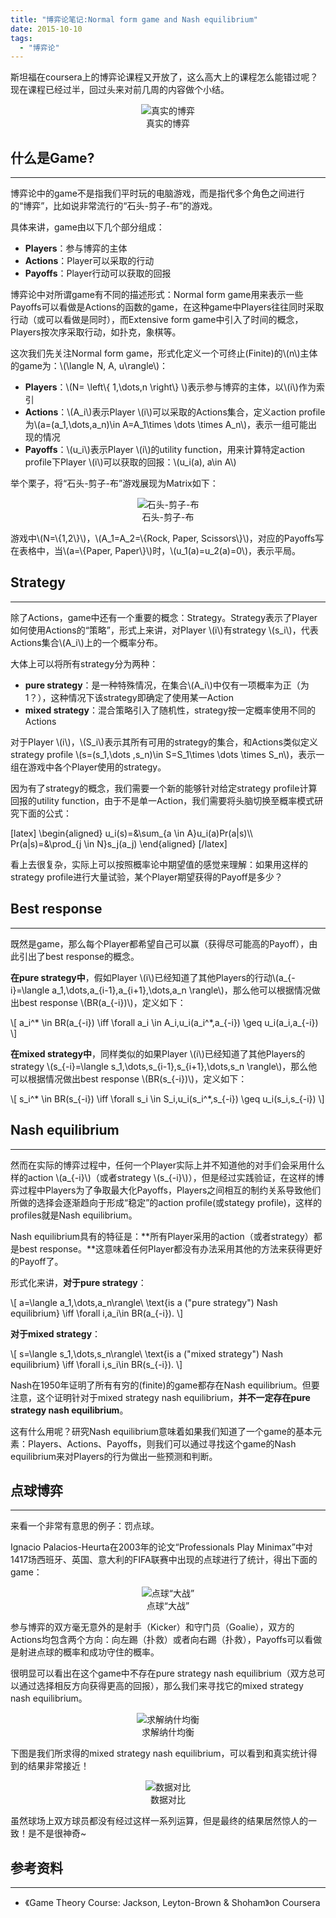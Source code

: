 ```yaml
---
title: "博弈论笔记:Normal form game and Nash equilibrium"
date: 2015-10-10
tags: 
  - "博弈论"
---
```


斯坦福在coursera上的博弈论课程又开放了，这么高大上的课程怎么能错过呢？现在课程已经过半，回过头来对前几周的内容做个小结。

<figure style="text-align: center;">
  <img src="/assets/images/842972-14349115-640-360.jpg" alt="真实的博弈" />
  <figcaption>真实的博弈</figcaption>
</figure>

<!--more-->

## 什么是Game?

* * *

博弈论中的game不是指我们平时玩的电脑游戏，而是指代多个角色之间进行的“博弈”，比如说非常流行的“石头-剪子-布”的游戏。

具体来讲，game由以下几个部分组成：

- **Players**：参与博弈的主体
- **Actions**：Player可以采取的行动
- **Payoffs**：Player行动可以获取的回报

博弈论中对所谓game有不同的描述形式：Normal form game用来表示一些Payoffs可以看做是Actions的函数的game，在这种game中Players往往同时采取行动（或可以看做是同时），而Extensive form game中引入了时间的概念，Players按次序采取行动，如扑克，象棋等。

这次我们先关注Normal form game，形式化定义一个可终止(Finite)的\\(n\\)主体的game为：\\(\\langle N, A, u\\rangle\\)：

- **Players**：\\(N= \\left\\{ 1,\\dots,n \\right\\} \\)表示参与博弈的主体，以\\(i\\)作为索引
- **Actions**：\\(A\_i\\)表示Player \\(i\\)可以采取的Actions集合，定义action profile为\\(a=(a\_1,\\dots,a\_n)\\in A=A\_1\\times \\dots \\times A\_n\\)，表示一组可能出现的情况
- **Payoffs**：\\(u\_i\\)表示Player \\(i\\)的utility function，用来计算特定action profile下Player \\(i\\)可以获取的回报：\\(u\_i(a), a\\in A\\)

举个栗子，将“石头-剪子-布”游戏展现为Matrix如下：

<figure style="text-align: center;">
  <img src="/assets/images/matching-pennies.jpg" alt="石头-剪子-布" />
  <figcaption>石头-剪子-布</figcaption>
</figure>

游戏中\\(N=\\{1,2\\}\\)，\\(A\_1=A\_2=\\{Rock, Paper, Scissors\\}\\)，对应的Payoffs写在表格中，当\\(a=\\{Paper, Paper\\}\\)时，\\(u\_1(a)=u\_2(a)=0\\)，表示平局。

## Strategy

* * *

除了Actions，game中还有一个重要的概念：Strategy。Strategy表示了Player如何使用Actions的“策略”，形式上来讲，对Player \\(i\\)有strategy \\(s\_i\\)，代表Actions集合\\(A\_i\\)上的一个概率分布。

大体上可以将所有strategy分为两种：

- **pure strategy**：是一种特殊情况，在集合\\(A\_i\\)中仅有一项概率为正（为1？），这种情况下该strategy即确定了使用某一Action
- **mixed strategy**：混合策略引入了随机性，strategy按一定概率使用不同的Actions

对于Player \\(i\\)，\\(S\_i\\)表示其所有可用的strategy的集合，和Actions类似定义strategy profile \\(s=(s\_1,\\dots ,s\_n)\\in S=S\_1\\times \\dots \\times S\_n\\)，表示一组在游戏中各个Player使用的strategy。

因为有了strategy的概念，我们需要一个新的能够针对给定strategy profile计算回报的utility function，由于不是单一Action，我们需要将头脑切换至概率模式研究下面的公式：

\[latex\] \\begin{aligned} u\_i(s)=&\\sum\_{a \\in A}u\_i(a)Pr(a|s)\\\\ Pr(a|s)=&\\prod\_{j \\in N}s\_j(a\_j) \\end{aligned} \[/latex\]

看上去很复杂，实际上可以按照概率论中期望值的感觉来理解：如果用这样的strategy profile进行大量试验，某个Player期望获得的Payoff是多少？

## Best response

* * *

既然是game，那么每个Player都希望自己可以赢（获得尽可能高的Payoff），由此引出了best response的概念。

**在pure strategy中**，假如Player \\(i\\)已经知道了其他Players的行动\\(a\_{-i}=\\langle a\_1,\\dots,a\_{i-1},a\_{i+1},\\dots,a\_n \\rangle\\)，那么他可以根据情况做出best response \\(BR(a\_{-i})\\)，定义如下：

\\\[ a\_i^\* \\in BR(a\_{-i}) \\iff \\forall a\_i \\in A\_i,u\_i(a\_i^\*,a\_{-i}) \\geq u\_i(a\_i,a\_{-i}) \\\]

**在mixed strategy中**，同样类似的如果Player \\(i\\)已经知道了其他Players的strategy \\(s\_{-i}=\\langle s\_1,\\dots,s\_{i-1},s\_{i+1},\\dots,s\_n \\rangle\\)，那么他可以根据情况做出best response \\(BR(s\_{-i})\\)，定义如下：

\\\[ s\_i^\* \\in BR(s\_{-i}) \\iff \\forall s\_i \\in S\_i,u\_i(s\_i^\*,s\_{-i}) \\geq u\_i(s\_i,s\_{-i}) \\\]

## Nash equilibrium

* * *

然而在实际的博弈过程中，任何一个Player实际上并不知道他的对手们会采用什么样的action \\(a\_{-i}\\)（或者strategy \\(s\_{-i}\\)），但是经过实践验证，在这样的博弈过程中Players为了争取最大化Payoffs，Players之间相互的制约关系导致他们所做的选择会逐渐趋向于形成“稳定”的action profile(或stategy profile)，这样的profiles就是Nash equilibrium。

Nash equilibrium具有的特征是：**所有Player采用的action（或者strategy）都是best response。**这意味着任何Player都没有办法采用其他的方法来获得更好的Payoff了。

形式化来讲，**对于pure strategy**：

\\\[ a=\\langle a\_1,\\dots,a\_n\\rangle\\ \\text{is a ("pure strategy") Nash equilibrium} \\iff \\forall i,a\_i\\in BR(a\_{-i}). \\\]

**对于mixed strategy**：

\\\[ s=\\langle s\_1,\\dots,s\_n\\rangle\\ \\text{is a ("mixed strategy") Nash equilibrium} \\iff \\forall i,s\_i\\in BR(s\_{-i}). \\\]

Nash在1950年证明了所有有穷的(finite)的game都存在Nash equilibrium。但要注意，这个证明针对于mixed strategy nash equilibrium，**并不一定存在pure strategy nash equilibrium**。

这有什么用呢？研究Nash equilibrium意味着如果我们知道了一个game的基本元素：Players、Actions、Payoffs，则我们可以通过寻找这个game的Nash equilibrium来对Players的行为做出一些预测和判断。

## 点球博弈

* * *

来看一个非常有意思的例子：罚点球。

Ignacio Palacios-Heurta在2003年的论文“Professionals Play Minimax”中对1417场西班牙、英国、意大利的FIFA联赛中出现的点球进行了统计，得出下面的game：

<figure style="text-align: center;">
  <img src="/assets/images/penalty-kicks.jpg" alt="点球“大战”" />
  <figcaption>点球“大战”</figcaption>
</figure>

参与博弈的双方毫无意外的是射手（Kicker）和守门员（Goalie），双方的Actions均包含两个方向：向左踢（扑救）或者向右踢（扑救），Payoffs可以看做是射进点球的概率和成功守住的概率。

很明显可以看出在这个game中不存在pure strategy nash equilibrium（双方总可以通过选择相反方向获得更高的回报），那么我们来寻找它的mixed strategy nash equilibrium。

<figure style="text-align: center;">
  <img src="/assets/images/penalty-kicks-solve.png" alt="求解纳什均衡" />
  <figcaption>求解纳什均衡</figcaption>
</figure>

下图是我们所求得的mixed strategy nash equilibrium，可以看到和真实统计得到的结果非常接近！

<figure style="text-align: center;">
  <img src="/assets/images/penalty-kicks-data.jpg" alt="数据对比" />
  <figcaption>数据对比</figcaption>
</figure>

虽然球场上双方球员都没有经过这样一系列运算，但是最终的结果居然惊人的一致！是不是很神奇~

## 参考资料

* * *

- 《Game Theory Course: Jackson, Leyton-Brown & Shoham》on Coursera
